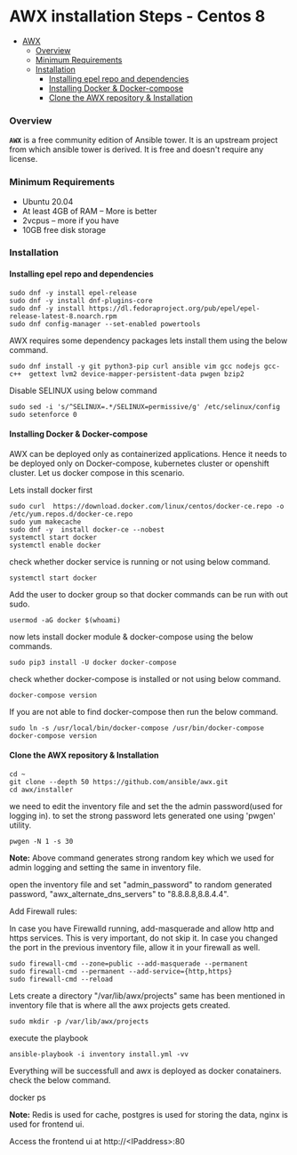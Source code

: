 # AWX installation Steps - Centos 8

- [AWX](#AWX)
   - [Overview](#overview)
   - [Minimum Requirements](#minimum-requirements)
   - [Installation](#installation)
	    - [Installing epel repo and dependencies](installing-epel-repo-and-dependencies)
      - [Installing Docker & Docker-compose](installing-docker-&-docker-compose)
      - [Clone the AWX repository & Installation](clone-the-AWX-repository-&-Installation)

### Overview

**`AWX`** is a free community edition of Ansible tower. It is an upstream project from which ansible tower is derived. It is free and doesn't require any license.

### Minimum Requirements

- Ubuntu 20.04
- At least 4GB of RAM – More is better
- 2vcpus – more if you have
- 10GB free disk storage

### Installation

#### Installing epel repo and dependencies

```
sudo dnf -y install epel-release
sudo dnf -y install dnf-plugins-core
sudo dnf -y install https://dl.fedoraproject.org/pub/epel/epel-release-latest-8.noarch.rpm
sudo dnf config-manager --set-enabled powertools
```

AWX requires some dependency packages lets install them using the below command.

```
sudo dnf install -y git python3-pip curl ansible vim gcc nodejs gcc-c++  gettext lvm2 device-mapper-persistent-data pwgen bzip2
```

Disable SELINUX using below command

```
sudo sed -i 's/^SELINUX=.*/SELINUX=permissive/g' /etc/selinux/config
sudo setenforce 0
```

#### Installing Docker & Docker-compose


AWX can be deployed only as containerized applications. Hence it needs to be deployed only on Docker-compose, kubernetes cluster or openshift cluster. 
Let us docker compose in this scenario.

Lets install docker first

```
sudo curl  https://download.docker.com/linux/centos/docker-ce.repo -o /etc/yum.repos.d/docker-ce.repo
sudo yum makecache 
sudo dnf -y  install docker-ce --nobest
systemctl start docker
systemctl enable docker
```

check whether docker service is running or not using below command.

```
systemctl start docker
```
Add the user to docker group so that docker commands can be run with out sudo.

```
usermod -aG docker $(whoami)
```

now lets install docker module & docker-compose using the below commands.

```
sudo pip3 install -U docker docker-compose
```

check whether docker-compose is installed or not using below command.

```
docker-compose version
```

If you are not able to find docker-compose then run the below command.

```
sudo ln -s /usr/local/bin/docker-compose /usr/bin/docker-compose
docker-compose version
```

#### Clone the AWX repository & Installation

```
cd ~
git clone --depth 50 https://github.com/ansible/awx.git
cd awx/installer
```

we need to edit the inventory file and set the the admin password(used for logging in). to set the strong password lets generated one using 'pwgen' utility.

```
pwgen -N 1 -s 30
```

**Note:** Above command generates strong random key which we used for admin logging and setting the same in inventory file.

open the inventory file and set "admin_password" to random generated password, "awx_alternate_dns_servers" to "8.8.8.8,8.8.4.4".

Add Firewall rules:

In case you have Firewalld running, add-masquerade and allow http and https services. This is very important, do not skip it. 
In case you changed the port in the previous inventory file, allow it in your firewall as well.

```
sudo firewall-cmd --zone=public --add-masquerade --permanent
sudo firewall-cmd --permanent --add-service={http,https}
sudo firewall-cmd --reload
```

Lets create a directory "/var/lib/awx/projects" same has been mentioned in inventory file that is where all the awx projects gets created.

```
sudo mkdir -p /var/lib/awx/projects
```
execute the playbook

```
ansible-playbook -i inventory install.yml -vv
```
Everything will be successfull and awx is deployed as docker conatainers. check the below command.

docker ps

**Note:** Redis is used for cache, postgres is used for storing the data, nginx is used for frontend ui.

Access the frontend ui at http://\<IPaddress\>:80
